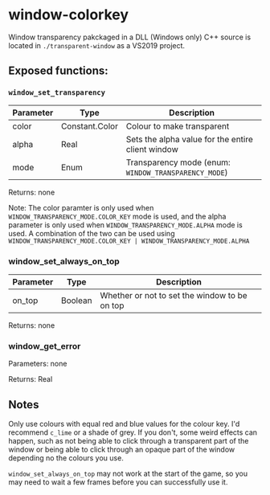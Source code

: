 # window-colorkey
Window transparency pakckaged in a DLL (Windows only)
C++ source is located in `./transparent-window` as a VS2019 project. 

## Exposed functions:
### `window_set_transparency`
| Parameter | Type | Description |
| -- | -- |--|
| color | Constant.Color | Colour to make transparent |
| alpha | Real | Sets the alpha value for the entire client window |
| mode | Enum | Transparency mode (enum: `WINDOW_TRANSPARENCY_MODE`) |

Returns: none

Note: The color paramter is only used when `WINDOW_TRANSPARENCY_MODE.COLOR_KEY` mode is used, and the alpha parameter is only used when `WINDOW_TRANSPARENCY_MODE.ALPHA` mode is used. A combination of the two can be used using `WINDOW_TRANSPARENCY_MODE.COLOR_KEY | WINDOW_TRANSPARENCY_MODE.ALPHA`

### window_set_always_on_top
| Parameter | Type | Description |
| -- | -- | -- |
| on_top | Boolean | Whether or not to set the window to be on top |

Returns: none

### window_get_error
Parameters: none

Returns: Real


## Notes

Only use colours with equal red and blue values for the colour key. I'd recommend `c_lime` or a shade of grey. If you don't, some weird effects can happen, such as not being able to click through a transparent part of the window or being able to click through an opaque part of the window depending no the colours you use. 

`window_set_always_on_top` may not work at the start of the game, so you may need to wait a few frames before you can successfully use it. 
